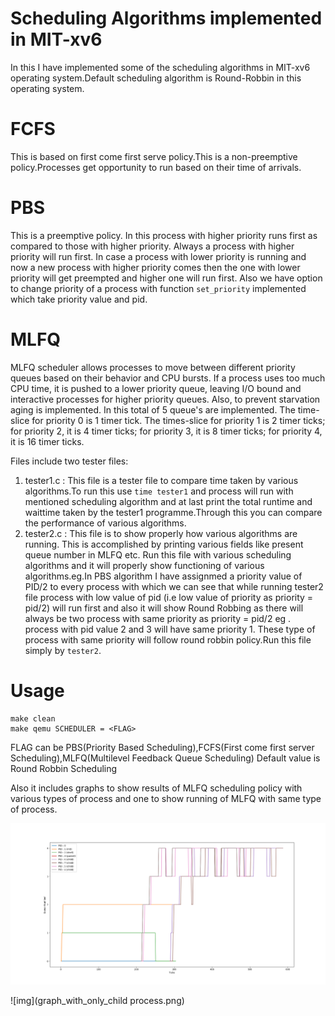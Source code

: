 # Scheduling Algorithms implemented in MIT-xv6
In this I have implemented some of the scheduling algorithms in MIT-xv6 operating system.Default scheduling algorithm is Round-Robbin in this operating system.

# FCFS
This is based on first come first serve policy.This is a non-preemptive policy.Processes get
opportunity to run based on their time of arrivals.

# PBS
This is a preemptive policy. In this process with higher priority runs first as compared to those with higher priority. Always a process with higher priority will run first. In case a process with lower priority is running and now a new process with higher priority comes then the one with lower priority will get preempted and higher one will run first. Also we have option to change priority of a process with function `set_priority` implemented which take priority value and pid.

# MLFQ
MLFQ scheduler allows processes to move between different priority queues based
on their behavior and CPU bursts. If a process uses too much CPU time, it is pushed
to a lower priority queue, leaving I/O bound and interactive processes for higher
priority queues. Also, to prevent starvation aging is implemented. In this total of 5 queue's are implemented.
The time-slice for priority 0 is 1 timer tick. The times-slice for priority 1
is 2 timer ticks; for priority 2, it is 4 timer ticks; for priority 3, it is 8 timer ticks;
for priority 4, it is 16 timer ticks.

Files include two tester files:
1. tester1.c : This file is a tester file to compare time taken by various algorithms.To run this use `time tester1` and process will run with mentioned scheduling algorithm and at last print the total runtime and waittime taken by the tester1 programme.Through this you can compare the performance of various algorithms.
2. tester2.c : This file is to show properly how various algorithms are running. This is accomplished by printing various fields like present queue number in MLFQ etc. Run this file with various scheduling algorithms and it will properly show functioning of various algorithms.eg.In PBS algorithm I have assignmed a priority value of PID/2 to every process with which we can see that while running tester2 file process with low value of pid (i.e low value of priority as priority = pid/2) will run first and also it will show Round Robbing as there will always be two process with same priority as priority = pid/2 eg . process with pid value 2 and 3 will have same priority 1. These type of process with same priority will follow round robbin policy.Run this file simply by `tester2`.

# Usage
```
make clean
make qemu SCHEDULER = <FLAG>
```
FLAG can be PBS(Priority Based Scheduling),FCFS(First come first server Scheduling),MLFQ(Multilevel Feedback Queue Scheduling)
Default value is Round Robbin Scheduling

Also it includes graphs to show results of MLFQ scheduling policy with various types of process and one to show running of MLFQ with same type of process.

![img](graph.png)

![img](graph_with_only_child process.png)
